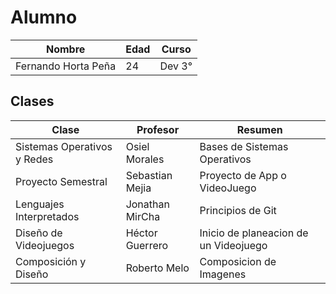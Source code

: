 # Alumno 
| Nombre | Edad | Curso |
| - | - | - | 
Fernando Horta Peña | 24 | Dev 3° |

## Clases
| Clase | Profesor | Resumen |
| - | - | - |
| Sistemas Operativos y Redes | Osiel Morales | Bases de Sistemas Operativos |
| Proyecto Semestral | Sebastian Mejia | Proyecto de App o VideoJuego |
| Lenguajes Interpretados | Jonathan MirCha | Principios de Git |
| Diseño de Videojuegos | Héctor Guerrero | Inicio de planeacion de un Videojuego |
| Composición y Diseño | Roberto Melo | Composicion de Imagenes |